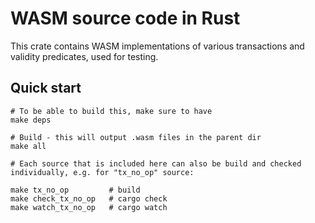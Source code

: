 # WASM source code in Rust

This crate contains WASM implementations of various transactions and validity predicates, used for testing.

## Quick start

```shell
# To be able to build this, make sure to have
make deps

# Build - this will output .wasm files in the parent dir
make all

# Each source that is included here can also be build and checked individually, e.g. for "tx_no_op" source:

make tx_no_op         # build
make check_tx_no_op   # cargo check
make watch_tx_no_op   # cargo watch
```
